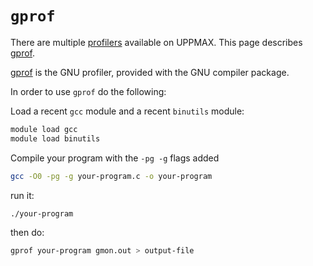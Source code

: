 # `gprof`

There are multiple [profilers](profilers.md)
available on UPPMAX.
This page describes [gprof](gprof.md).

[gprof](gprof.md) is the GNU profiler, provided with the GNU compiler package.

In order to use `gprof` do the following:

Load a recent `gcc` module and a recent `binutils` module:

```bash
module load gcc
module load binutils
```

Compile your program with the `-pg -g` flags added

```bash
gcc -O0 -pg -g your-program.c -o your-program
```

run it:

```bash
./your-program
```

then do:

```bash
gprof your-program gmon.out > output-file
```
